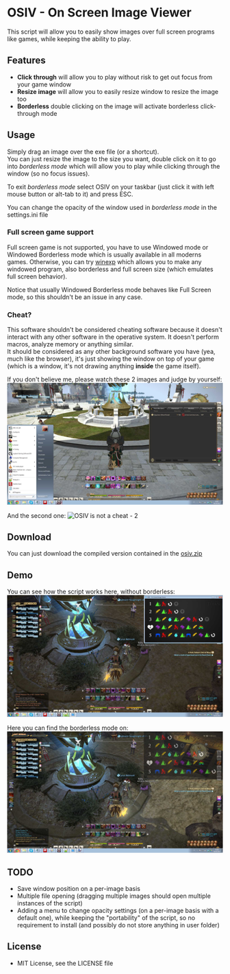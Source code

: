# OSIV - On Screen Image Viewer
This script will allow you to easily show images over full screen programs like games,
while keeping the ability to play.

## Features

- **Click through** will allow you to play without risk to get out focus from your game window
- **Resize image** will allow you to easily resize window to resize the image too
- **Borderless** double clicking on the image will activate borderless click-through mode

## Usage

Simply drag an image over the exe file (or a shortcut).  
You can just resize the image to the size you want, double click on it to go into *borderless mode*
which will allow you to play while clicking through the window (so no focus issues).

To exit *borderless mode* select OSIV on your taskbar (just click it with left mouse button or alt-tab to it)
and press ESC.

You can change the opacity of the window used in *borderless mode* in the settings.ini file

### Full screen game support

Full screen game is not supported, you have to use Windowed mode or Windowed Borderless mode which is
usually available in all moderns games. Otherwise, you can try
[winexp](http://www.nirsoft.net/utils/winexp.html "winexp") which allows you to make any windowed program,
also borderless and full screen size (which emulates full screen behavior).

Notice that usually Windowed Borderless mode behaves like Full Screen mode, so this shouldn't be an issue
in any case.

### Cheat?

This software shouldn't be considered cheating software because it doesn't interact with any other
software in the operative system. It doesn't perform macros, analyze memory or anything similar.  
It should be considered as any other background software you have (yea, much like the browser), it's just
showing the window on top of your game (which is a window, it's not drawing anything **inside** the game
itself).

If you don't believe me, please watch these 2 images and judge by yourself:
![OSIV is not a cheat](https://github.com/Fire-Dragon-DoL/osiv/blob/master/osiv_is_not_cheat.jpg?raw=true "OSIV is not a cheat")

And the second one:
![OSIV is not a cheat - 2](https://github.com/Fire-Dragon-DoL/osiv/blob/master/osiv_is_not_cheat_2.jpg?raw=true "OSIV is not a cheat - 2")

## Download

You can just download the compiled version contained in the
[osiv.zip](https://github.com/Fire-Dragon-DoL/osiv/blob/master/osiv.zip?raw=true "OSIV redistributable")

## Demo

You can see how the script works here, without borderless:
![OSIV without borderless mode](https://github.com/Fire-Dragon-DoL/osiv/blob/master/osiv_no_borderless.jpg?raw=true "OSIV without borderless mode")

Here you can find the borderless mode on:
![OSIV borderless mode](https://github.com/Fire-Dragon-DoL/osiv/blob/master/osiv_borderless.jpg?raw=true "OSIV borderless mode")

## TODO

- Save window position on a per-image basis
- Multiple file opening (dragging multiple images should open multiple instances of the script)
- Adding a menu to change opacity settings (on a per-image basis with a default one), while keeping
the "portability" of the script, so no requirement to install (and possibly do not store anything in
user folder)

## License

- MIT License, see the LICENSE file
